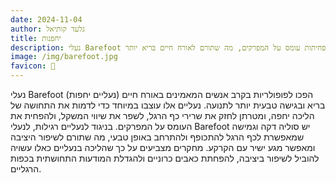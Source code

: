 ```yaml
---
date: 2024-11-04
author: גלעד קותיאל
title: יחפנות
description: נעלי Barefoot מעוצבות כדי לדמות הליכה יחפה, מחזקות את שרירי כף הרגל, משפרות יציבה ומפחיתות עומס על המפרקים, מה שתורם לאורח חיים בריא יותר.
image: /img/barefoot.jpg
favicon: 🦶
---
```


נעלי Barefoot (נעליים יחפות) הפכו לפופולריות בקרב אנשים המאמינים באורח חיים בריא ובגישה טבעית יותר לתנועה. 
נעליים אלו עוצבו במיוחד כדי לדמות את התחושה של הליכה יחפה, ומטרתן לחזק את שרירי כף הרגל, לשפר את שיווי המשקל, ולהפחית את העומס על המפרקים. 
בניגוד לנעליים רגילות, לנעלי Barefoot יש סוליה דקה וגמישה שמאפשרת לכף הרגל להתכופף ולהתרחב באופן טבעי, מה שתורם לשיפור היציבה ומאפשר מגע ישיר עם הקרקע. 
מחקרים מצביעים על כך שהליכה בנעליים כאלו עשויה להוביל לשיפור ביציבה, להפחתת כאבים כרוניים ולהגדלת המודעות התחושתית בכפות הרגליים.
